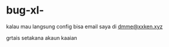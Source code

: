# bug-xl-


kalau mau langsung config bisa email saya di dmme@xxken.xyz

grtais setakana akaun kaaian 
